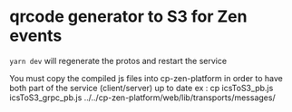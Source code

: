 # qrcode generator to S3 for Zen events
`yarn dev` will regenerate the protos and restart the service

You must copy the compiled js files into cp-zen-platform in order to have both part of the service (client/server) up to date
ex : cp icsToS3_pb.js icsToS3_grpc_pb.js ../../cp-zen-platform/web/lib/transports/messages/
